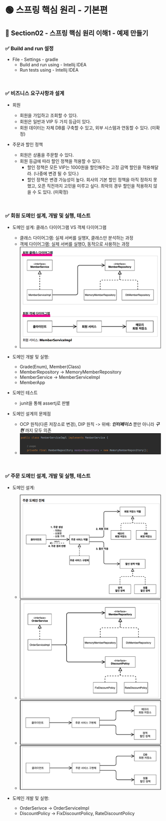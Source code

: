 # 🟢 스프링 핵심 원리 - 기본편

## 📄 Section02 - 스프링 핵심 원리 이해1 - 예제 만들기
### ✅ Build and run 설정
- File - Settings - gradle 
  - Build and run using - Intellij IDEA
  - Run tests using - Intellij IDEA

<br/>

### ✅ 비즈니스 요구사항과 설계
- 회원
  - 회원을 가입하고 조회할 수 있다.
  - 회원은 일반과 VIP 두 가지 등급이 있다.
  - 회원 데이터는 자체 DB를 구축할 수 있고, 외부 시스템과 연동할 수 있다. (미확정)  


- 주문과 할인 정책
  - 회원은 상품을 주문할 수 있다.
  - 회원 등급에 따라 할인 정책을 적용할 수 있다.
    - 할인 정책은 모든 VIP는 1000원을 할인해주는 고정 금액 할인을 적용해달라. (나중에 변경 될 수
    있다.)
    - 할인 정책은 변경 가능성이 높다. 회사의 기본 할인 정책을 아직 정하지 못했고, 오픈 직전까지 고민을
    미루고 싶다. 최악의 경우 할인을 적용하지 않을 수 도 있다. (미확정)

<br/>

### ✅ 회원 도메인 설계, 개발 및 실행, 테스트
- 도메인 설계: 클래스 다이어그램 VS 객체 다이어그램
  - 클래스 다이어그램: 실제 서버를 실행X, 클래스만 분석하는 과정
  - 객체 다이어그램: 실제 서버를 실행O, 동적으로 사용하는 과정 
  - ![img_2.png](file/img_2.png)


- 도메인 개발 및 실행: 
  - Grade(Enum), Member(Class)
  - MemberRepository -> MemoryMemberRepository
  - MemberService -> MemberServiceImpl
  - MemberApp


- 도메인 테스트
  - junit을 통해 assertj로 판별


- 도메인 설계의 문제점
  - OCP 원칙(다른 저장소로 변경), DIP 원칙
  -> 위배: _**인터페이스**_ 뿐만 아니라 _**구현**_ 까지 모두 의존
  - ![img.png](file/img.png)

<br/>

### ✅ 주문 도메인 설계, 개발 및 실행, 테스트
- 도메인 설계: 
  - ![img.png](file/img_3.png)
  - ![img.png](file/img_4.png)
  - ![img.png](file/img_5.png)
  - ![img.png](file/img_6.png)

- 도메인 개발 및 실행:
  - OrderSerivce -> OrderServiceImpl
  - DiscountPolicy -> FixDiscountPolicy, RateDiscountPolicy
